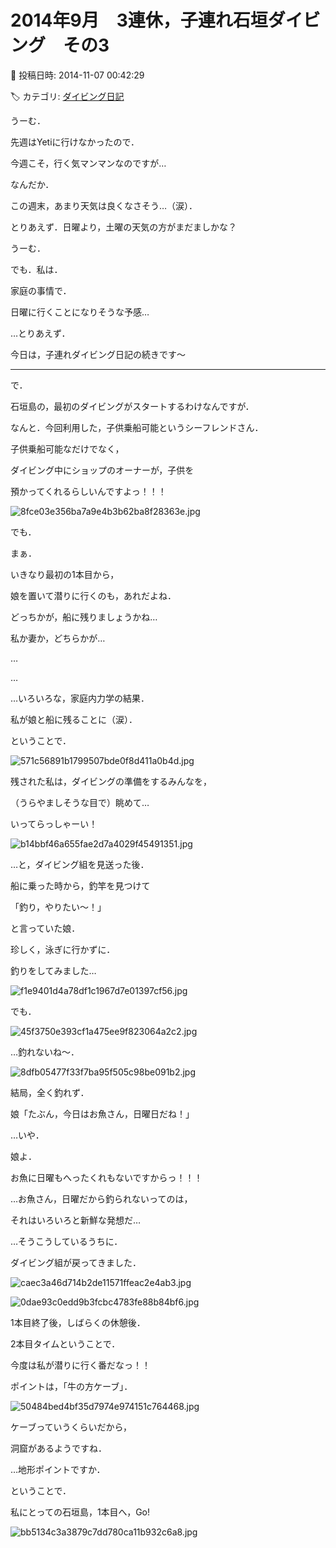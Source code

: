 # 2014年9月　3連休，子連れ石垣ダイビング　その3

📅 投稿日時: 2014-11-07 00:42:29

🏷️ カテゴリ: [ダイビング日記](ce3a7a8d424d112fce83ee85c81a0e344.md)

うーむ．


先週はYetiに行けなかったので．


今週こそ，行く気マンマンなのですが…





なんだか．


この週末，あまり天気は良くなさそう…（涙）．


とりあえず．日曜より，土曜の天気の方がまだましかな？


うーむ．


でも．私は．


家庭の事情で．


日曜に行くことになりそうな予感…





…とりあえず．


今日は，子連れダイビング日記の続きです～


-----





で．


石垣島の，最初のダイビングがスタートするわけなんですが．





なんと．今回利用した，子供乗船可能というシーフレンドさん．


子供乗船可能なだけでなく，


ダイビング中にショップのオーナーが，子供を


預かってくれるらしいんですよっ！！！




![8fce03e356ba7a9e4b3b62ba8f28363e.jpg](images/8fce03e356ba7a9e4b3b62ba8f28363e.jpg)







でも．


まぁ．


いきなり最初の1本目から，


娘を置いて潜りに行くのも，あれだよね．


どっちかが，船に残りましょうかね…


私か妻か，どちらかが…





…


…


…いろいろな，家庭内力学の結果．


私が娘と船に残ることに（涙）．





ということで．




![571c56891b1799507bde0f8d411a0b4d.jpg](images/571c56891b1799507bde0f8d411a0b4d.jpg)




残された私は，ダイビングの準備をするみんなを，


（うらやましそうな目で）眺めて…





いってらっしゃーい！




![b14bbf46a655fae2d7a4029f45491351.jpg](images/b14bbf46a655fae2d7a4029f45491351.jpg)




…と，ダイビング組を見送った後．





船に乗った時から，釣竿を見つけて


「釣り，やりたい～！」


と言っていた娘．





珍しく，泳ぎに行かずに．


釣りをしてみました…




![f1e9401d4a78df1c1967d7e01397cf56.jpg](images/f1e9401d4a78df1c1967d7e01397cf56.jpg)




でも．




![45f3750e393cf1a475ee9f823064a2c2.jpg](images/45f3750e393cf1a475ee9f823064a2c2.jpg)




…釣れないね～．




![8dfb05477f33f7ba95f505c98be091b2.jpg](images/8dfb05477f33f7ba95f505c98be091b2.jpg)




結局，全く釣れず．





娘「たぶん，今日はお魚さん，日曜日だね！」





…いや．


娘よ．


お魚に日曜もへったくれもないですからっ！！！


…お魚さん，日曜だから釣られないってのは，


それはいろいろと新鮮な発想だ…





…そうこうしているうちに．


ダイビング組が戻ってきました．




![caec3a46d714b2de11571ffeac2e4ab3.jpg](images/caec3a46d714b2de11571ffeac2e4ab3.jpg)









![0dae93c0edd9b3fcbc4783fe88b84bf6.jpg](images/0dae93c0edd9b3fcbc4783fe88b84bf6.jpg)




1本目終了後，しばらくの休憩後．


2本目タイムということで．


今度は私が潜りに行く番だなっ！！





ポイントは，「牛の方ケーブ」．




![50484bed4bf35d7974e974151c764468.jpg](images/50484bed4bf35d7974e974151c764468.jpg)




ケーブっていうくらいだから，


洞窟があるようですね．


…地形ポイントですか．





ということで．


私にとっての石垣島，1本目へ，Go!




![bb5134c3a3879c7dd780ca11b932c6a8.jpg](images/bb5134c3a3879c7dd780ca11b932c6a8.jpg)
